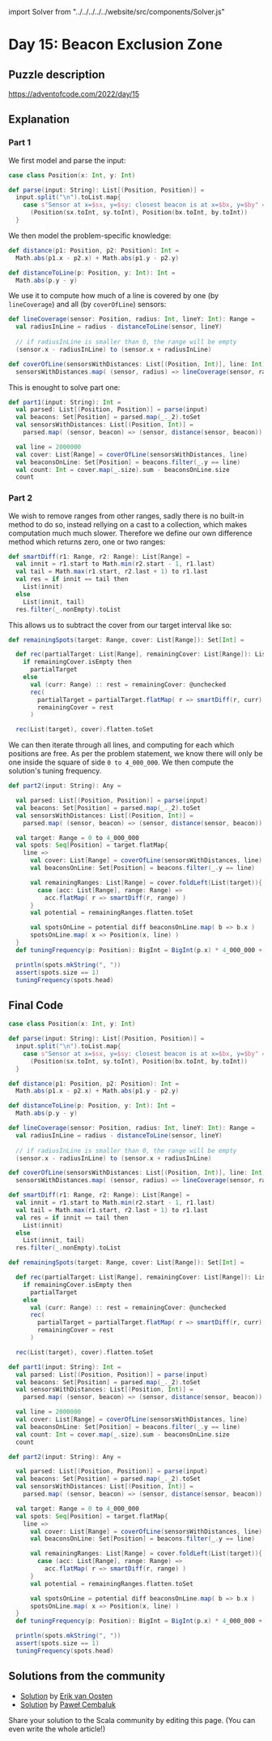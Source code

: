 import Solver from "../../../../../website/src/components/Solver.js"

# Day 15: Beacon Exclusion Zone

## Puzzle description

https://adventofcode.com/2022/day/15

## Explanation

### Part 1

We first model and parse the input: 

```scala
case class Position(x: Int, y: Int)

def parse(input: String): List[(Position, Position)] =
  input.split("\n").toList.map{
    case s"Sensor at x=$sx, y=$sy: closest beacon is at x=$bx, y=$by" =>
      (Position(sx.toInt, sy.toInt), Position(bx.toInt, by.toInt))
  }
```

We then model the problem-specific knowledge:

```scala
def distance(p1: Position, p2: Position): Int =
  Math.abs(p1.x - p2.x) + Math.abs(p1.y - p2.y)

def distanceToLine(p: Position, y: Int): Int =
  Math.abs(p.y - y)
```

We use it to compute how much of a line is covered by one (by `lineCoverage`) and all (by `coverOfLine`) sensors:

```scala
def lineCoverage(sensor: Position, radius: Int, lineY: Int): Range =
  val radiusInLine = radius - distanceToLine(sensor, lineY)
  
  // if radiusInLine is smaller than 0, the range will be empty
  (sensor.x - radiusInLine) to (sensor.x + radiusInLine)

def coverOfLine(sensorsWithDistances: List[(Position, Int)], line: Int) =
  sensorsWithDistances.map( (sensor, radius) => lineCoverage(sensor, radius, line) ).filter(_.nonEmpty)
```

This is enought to solve part one:

```scala
def part1(input: String): Int =
  val parsed: List[(Position, Position)] = parse(input)
  val beacons: Set[Position] = parsed.map(_._2).toSet
  val sensorsWithDistances: List[(Position, Int)] =
    parsed.map( (sensor, beacon) => (sensor, distance(sensor, beacon)) )

  val line = 2000000
  val cover: List[Range] = coverOfLine(sensorsWithDistances, line)
  val beaconsOnLine: Set[Position] = beacons.filter(_.y == line)
  val count: Int = cover.map(_.size).sum - beaconsOnLine.size
  count
```
### Part 2

We wish to remove ranges from other ranges, sadly there is no built-in method to do so, instead rellying on a cast to a collection, which makes computation much much slower.
Therefore we define our own difference method which returns zero, one or two ranges:

```scala
def smartDiff(r1: Range, r2: Range): List[Range] =
  val innit = r1.start to Math.min(r2.start - 1, r1.last)
  val tail = Math.max(r1.start, r2.last + 1) to r1.last
  val res = if innit == tail then
    List(innit)
  else
    List(innit, tail)
  res.filter(_.nonEmpty).toList
```

This allows us to subtract the cover from our target interval like so:

```scala
def remainingSpots(target: Range, cover: List[Range]): Set[Int] = 

  def rec(partialTarget: List[Range], remainingCover: List[Range]): List[Range] =
    if remainingCover.isEmpty then
      partialTarget
    else
      val (curr: Range) :: rest = remainingCover: @unchecked
      rec(
        partialTarget = partialTarget.flatMap( r => smartDiff(r, curr) ),
        remainingCover = rest
      )

  rec(List(target), cover).flatten.toSet
```

We can then iterate through all lines, and computing for each which positions are free. As per the problem statement, we know there will only be one inside the square of side `0 to 4_000_000`. We then compute the solution's tuning frequency.

```scala
def part2(input: String): Any =

  val parsed: List[(Position, Position)] = parse(input)
  val beacons: Set[Position] = parsed.map(_._2).toSet
  val sensorsWithDistances: List[(Position, Int)] =
    parsed.map( (sensor, beacon) => (sensor, distance(sensor, beacon)) )

  val target: Range = 0 to 4_000_000
  val spots: Seq[Position] = target.flatMap{
    line => 
      val cover: List[Range] = coverOfLine(sensorsWithDistances, line)
      val beaconsOnLine: Set[Position] = beacons.filter(_.y == line)

      val remainingRanges: List[Range] = cover.foldLeft(List(target)){ 
        case (acc: List[Range], range: Range) => 
          acc.flatMap( r => smartDiff(r, range) )
      }
      val potential = remainingRanges.flatten.toSet

      val spotsOnLine = potential diff beaconsOnLine.map( b => b.x )
      spotsOnLine.map( x => Position(x, line) )
  }
  def tuningFrequency(p: Position): BigInt = BigInt(p.x) * 4_000_000 + p.y

  println(spots.mkString(", "))
  assert(spots.size == 1)
  tuningFrequency(spots.head)
```



## Final Code

```scala
case class Position(x: Int, y: Int)

def parse(input: String): List[(Position, Position)] =
  input.split("\n").toList.map{
    case s"Sensor at x=$sx, y=$sy: closest beacon is at x=$bx, y=$by" =>
      (Position(sx.toInt, sy.toInt), Position(bx.toInt, by.toInt))
  }

def distance(p1: Position, p2: Position): Int =
  Math.abs(p1.x - p2.x) + Math.abs(p1.y - p2.y)

def distanceToLine(p: Position, y: Int): Int =
  Math.abs(p.y - y)

def lineCoverage(sensor: Position, radius: Int, lineY: Int): Range =
  val radiusInLine = radius - distanceToLine(sensor, lineY)
  
  // if radiusInLine is smaller than 0, the range will be empty
  (sensor.x - radiusInLine) to (sensor.x + radiusInLine)

def coverOfLine(sensorsWithDistances: List[(Position, Int)], line: Int) =
  sensorsWithDistances.map( (sensor, radius) => lineCoverage(sensor, radius, line) ).filter(_.nonEmpty)

def smartDiff(r1: Range, r2: Range): List[Range] =
  val innit = r1.start to Math.min(r2.start - 1, r1.last)
  val tail = Math.max(r1.start, r2.last + 1) to r1.last
  val res = if innit == tail then
    List(innit)
  else
    List(innit, tail)
  res.filter(_.nonEmpty).toList

def remainingSpots(target: Range, cover: List[Range]): Set[Int] = 

  def rec(partialTarget: List[Range], remainingCover: List[Range]): List[Range] =
    if remainingCover.isEmpty then
      partialTarget
    else
      val (curr: Range) :: rest = remainingCover: @unchecked
      rec(
        partialTarget = partialTarget.flatMap( r => smartDiff(r, curr) ),
        remainingCover = rest
      )

  rec(List(target), cover).flatten.toSet

def part1(input: String): Int =
  val parsed: List[(Position, Position)] = parse(input)
  val beacons: Set[Position] = parsed.map(_._2).toSet
  val sensorsWithDistances: List[(Position, Int)] =
    parsed.map( (sensor, beacon) => (sensor, distance(sensor, beacon)) )

  val line = 2000000
  val cover: List[Range] = coverOfLine(sensorsWithDistances, line)
  val beaconsOnLine: Set[Position] = beacons.filter(_.y == line)
  val count: Int = cover.map(_.size).sum - beaconsOnLine.size
  count

def part2(input: String): Any =

  val parsed: List[(Position, Position)] = parse(input)
  val beacons: Set[Position] = parsed.map(_._2).toSet
  val sensorsWithDistances: List[(Position, Int)] =
    parsed.map( (sensor, beacon) => (sensor, distance(sensor, beacon)) )

  val target: Range = 0 to 4_000_000
  val spots: Seq[Position] = target.flatMap{
    line => 
      val cover: List[Range] = coverOfLine(sensorsWithDistances, line)
      val beaconsOnLine: Set[Position] = beacons.filter(_.y == line)

      val remainingRanges: List[Range] = cover.foldLeft(List(target)){ 
        case (acc: List[Range], range: Range) => 
          acc.flatMap( r => smartDiff(r, range) )
      }
      val potential = remainingRanges.flatten.toSet

      val spotsOnLine = potential diff beaconsOnLine.map( b => b.x )
      spotsOnLine.map( x => Position(x, line) )
  }
  def tuningFrequency(p: Position): BigInt = BigInt(p.x) * 4_000_000 + p.y

  println(spots.mkString(", "))
  assert(spots.size == 1)
  tuningFrequency(spots.head)
```

## Solutions from the community

- [Solution](https://github.com/erikvanoosten/advent-of-code/blob/main/src/main/scala/nl/grons/advent/y2022/Day15.scala) by [Erik van Oosten](https://github.com/erikvanoosten)
- [Solution](https://github.com/AvaPL/Advent-of-Code-2022/tree/main/src/main/scala/day15) by [Paweł Cembaluk](https://github.com/AvaPL)

Share your solution to the Scala community by editing this page. (You can even write the whole article!)
